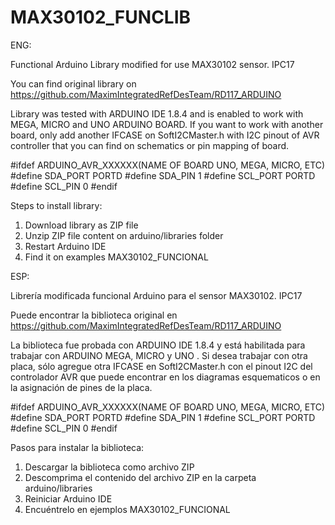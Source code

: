 # MAX30102_FUNCLIB
ENG:


Functional Arduino Library modified for use MAX30102 sensor. IPC17

You can find original library on https://github.com/MaximIntegratedRefDesTeam/RD117_ARDUINO 

Library was tested with ARDUINO IDE 1.8.4 and is enabled to work with MEGA, MICRO and UNO ARDUINO BOARD. If you want to work with another board, only add another IFCASE on SoftI2CMaster.h with I2C pinout of AVR controller that you can find on schematics or pin mapping of board.

#ifdef ARDUINO_AVR_XXXXXX(NAME OF BOARD UNO, MEGA, MICRO, ETC)
#define SDA_PORT PORTD
#define SDA_PIN 1
#define SCL_PORT PORTD  
#define SCL_PIN 0
#endif

Steps to install library:
1) Download library as ZIP file
2) Unzip ZIP file content on arduino/libraries folder
3) Restart Arduino IDE
4) Find it on examples MAX30102_FUNCIONAL

ESP:

Librería modificada funcional Arduino para el sensor MAX30102. IPC17

Puede encontrar la biblioteca original en https://github.com/MaximIntegratedRefDesTeam/RD117_ARDUINO

La biblioteca fue probada con ARDUINO IDE 1.8.4 y está habilitada para trabajar con ARDUINO MEGA, MICRO y UNO . Si desea trabajar con otra placa, sólo agregue otra IFCASE en SoftI2CMaster.h con el pinout I2C del controlador AVR que puede encontrar en los diagramas esquematicos o en la asignación de pines de la placa.

#ifdef ARDUINO_AVR_XXXXXX(NAME OF BOARD UNO, MEGA, MICRO, ETC)
#define SDA_PORT PORTD
#define SDA_PIN 1
#define SCL_PORT PORTD  
#define SCL_PIN 0
#endif

Pasos para instalar la biblioteca:
1) Descargar la biblioteca como archivo ZIP
2) Descomprima el contenido del archivo ZIP en la carpeta arduino/libraries
3) Reiniciar Arduino IDE
4) Encuéntrelo en ejemplos MAX30102_FUNCIONAL
